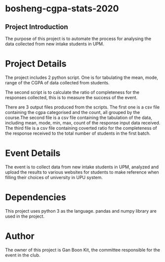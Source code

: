 # bosheng-cgpa-stats-2020
## Project Introduction
The purpose of this project is to automate the process for analysing the data collected from new intake students in UPM.

# Project Details
The project includes 2 python script. 
One is for tabulating the mean, mode, range of the CGPA of data collected from students.

The second script is to calculate the ratio of completeness for the responses collected, this is to measure the success of the event.

There are 3 output files produced from the scripts.
The first one is a csv file containing the cgpa categorised and the count, all grouped by the course.The second file is a csv file containing the tabulation of the data, including mean, mode, min, max, count of the response input data received. The third file is a csv file containing coverted ratio for the completeness of the response received to the total number of students in the first batch.

# Event Details
The event is to collect data from new intake students in UPM, analyzed and upload the results to various websites for students to make reference when filling their choices of university in UPU system.

# Dependencies
This project uses python 3 as the language. pandas and numpy library are used in the project.

# Author
The owner of this project is Gan Boon Kit, the committee responsible for the event in the club.
